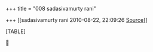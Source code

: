 +++
title = "008 sadasivamurty rani"

+++
[[sadasivamurty rani	2010-08-22, 22:09:26 [Source](https://groups.google.com/g/bvparishat/c/MjqmIHzdjVk)]]



[TABLE]



